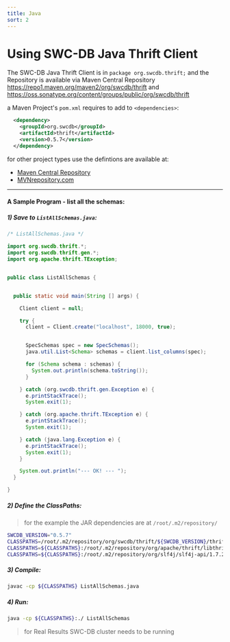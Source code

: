 ```yaml
---
title: Java
sort: 2
---
```



# Using SWC-DB Java Thrift Client
The SWC-DB Java Thrift Client is in `package org.swcdb.thrift;` and the Repository is available via Maven Central Repository https://repo1.maven.org/maven2/org/swcdb/thrift and https://oss.sonatype.org/content/groups/public/org/swcdb/thrift

a Maven Project's `pom.xml` requires to add to `<dependencies>`:
```xml
  <dependency>
    <groupId>org.swcdb</groupId>
    <artifactId>thrift</artifactId>
    <version>0.5.7</version>
  </dependency>
```
for other project types use the defintions are available at:
* [Maven Central Repository](https://search.maven.org/artifact/org.swcdb/thrift)
* [MVNrepository.com](https://mvnrepository.com/artifact/org.swcdb/thrift/)


***


#### A Sample Program - list all the schemas:
##### 1) Save to `ListAllSchemas.java`:
```java
/* ListAllSchemas.java */

import org.swcdb.thrift.*;
import org.swcdb.thrift.gen.*;
import org.apache.thrift.TException;


public class ListAllSchemas {


  public static void main(String [] args) {

    Client client = null;

    try {
      client = Client.create("localhost", 18000, true);


      SpecSchemas spec = new SpecSchemas();
      java.util.List<Schema> schemas = client.list_columns(spec);

      for (Schema schema : schemas) {
        System.out.println(schema.toString());
      }

    } catch (org.swcdb.thrift.gen.Exception e) {
      e.printStackTrace();
      System.exit(1);

    } catch (org.apache.thrift.TException e) {
      e.printStackTrace();
      System.exit(1);

    } catch (java.lang.Exception e) {
      e.printStackTrace();
      System.exit(1);
    }

    System.out.println("--- OK! --- ");
  }

}
```


##### 2) Define the ClassPaths:
> for the example the JAR dependencies are at `/root/.m2/repository/`
```bash
SWCDB_VERSION="0.5.7"
CLASSPATHS=/root/.m2/repository/org/swcdb/thrift/${SWCDB_VERSION}/thrift-${SWCDB_VERSION}.jar;
CLASSPATHS=${CLASSPATHS}:/root/.m2/repository/org/apache/thrift/libthrift/0.15.0/libthrift-0.15.0.jar;
CLASSPATHS=${CLASSPATHS}:/root/.m2/repository/org/slf4j/slf4j-api/1.7.28/slf4j-api-1.7.28.jar;
```


##### 3) Compile:
```bash
javac -cp ${CLASSPATHS} ListAllSchemas.java
```


##### 4) Run:
```bash
java -cp ${CLASSPATHS}:./ ListAllSchemas
```
> for Real Results SWC-DB cluster needs to be running

